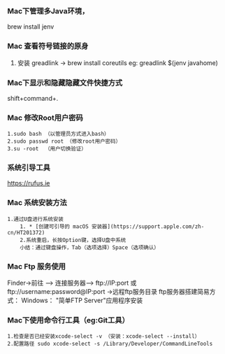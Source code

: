 ### Mac下管理多Java环境，
brew install jenv
### Mac 查看符号链接的原身
1. 安装 greadlink -> brew install coreutils
eg: greadlink $(jenv javahome)
### Mac下显示和隐藏隐藏文件快捷方式
shift+command+.

### Mac 修改Root用户密码
	1.sudo bash （以管理员方式进入bash）
	2.sudo passwd root （修改root用户密码）
	3.su -root  （用户切换验证）
### 系统引导工具
https://rufus.ie
### Mac 系统安装方法
	1.通过U盘进行系统安装
		1. * [创建可引导的 macOS 安装器](https://support.apple.com/zh-cn/HT201372)
		2.系统重启，长按Option键，选择U盘中系统
		小结：通过键盘操作，Tab（选项选择）Space（选项确认）
### Mac Ftp 服务使用
Finder->前往 --> 连接服务器--> ftp://IP:port 或 ftp://username:password@IP:port ->远程ftp服务目录
ftp服务器搭建简易方式：
Windows：
	"简单FTP Server"应用程序安装

### Mac下使用命令行工具（eg:Git工具）
	1.检查是否已经安装xcode-select -v （安装：xcode-select --install）
	2.配置路径 sudo xcode-select -s /Library/Developer/CommandLineTools